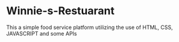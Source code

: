 # Winnie-s-Restuarant
This a simple food service platform utilizing the use of HTML, CSS, JAVASCRIPT and some APIs
